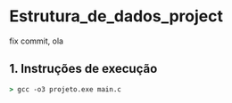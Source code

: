 # Estrutura_de_dados_project
fix commit, ola

## 1. Instruções de execução
```cmd
> gcc -o3 projeto.exe main.c
```